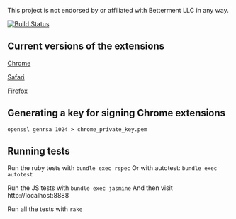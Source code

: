 This project is not endorsed by or affiliated with Betterment LLC in any way.

[![Build Status](https://secure.travis-ci.org/palominolabs/betterment2qif.png)](http://travis-ci.org/palominolabs/betterment2qif)


Current versions of the extensions
----------------------------------
[Chrome](https://github.com/downloads/palominolabs/betterment2qif/betterment2qif.crx)

[Safari](https://github.com/downloads/palominolabs/betterment2qif/betterment2qif.safariextz)

[Firefox](https://github.com/downloads/palominolabs/betterment2qif/betterment2qif.xpi)



Generating a key for signing Chrome extensions
----------------------------------------------
```openssl genrsa 1024 > chrome_private_key.pem```

Running tests
-------------
Run the ruby tests with ```bundle exec rspec``` Or with autotest: ```bundle exec autotest```

Run the JS tests with ```bundle exec jasmine``` And then visit http://localhost:8888

Run all the tests with ```rake```
